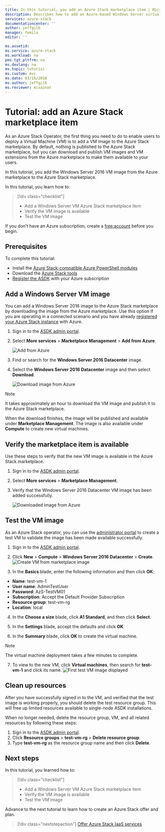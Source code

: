 ```yaml
---
title: In this tutorial, you add an Azure Stack marketplace item | Microsoft Docs
description: Describes how to add an Azure-based Windows Server virtual machine image to the Azure Stack Marketplace.
services: azure-stack
documentationcenter: ''
author: jeffgilb
manager: femila
editor: ''

ms.assetid: 
ms.service: azure-stack
ms.workload: na
pms.tgt_pltfrm: na
ms.devlang: na
ms.topic: tutorial
ms.custom: mvc
ms.date: 03/16/2018
ms.author: jeffgilb
ms.reviewer: misainat
---
```


# Tutorial: add an Azure Stack marketplace item 

As an Azure Stack Operator, the first thing you need to do to enable users to deploy a Virtual Machine (VM) is to add a VM image to the Azure Stack marketplace. By default, nothing is published to the Azure Stack marketplace, but you can download and publish VM images and VM extensions from the Azure marketplace to make them available to your users. 

In this tutorial, you add the Windows Server 2016 VM image from the Azure marketplace to the Azure Stack marketplace.

In this tutorial, you learn how to:

> [!div class="checklist"]
> * Add a Windows Server VM Azure Stack marketplace item
> * Verify the VM image is available 
> * Test the VM image

If you don’t have an Azure subscription, create a [free account](https://azure.microsoft.com/free/?WT.mc_id=A261C142F) before you begin.

## Prerequisites

To complete this tutorial:

- Install the [Azure Stack-compatible Azure PowerShell modules](asdk-post-deploy.md#install-azure-stack-powershell)
- Download the [Azure Stack tools](asdk-post-deploy.md#download-the-azure-stack-tools)
- [Register the ASDK](asdk-register.md) with your Azure subscription

## Add a Windows Server VM image
You can add a Windows Server 2016 image to the Azure Stack marketplace by downloading the image from the Azure marketplace. Use this option if you are operating in a connected scenario and you have already [registered your Azure Stack instance](asdk-register.md) with Azure.

1. Sign in to the [ASDK admin portal](https://adminportal.local.azurestack.external).

2. Select **More services** > **Marketplace Management** > **Add from Azure**. 

   ![Add from Azure](media/asdk-marketplace-item/azs-marketplace.png)

3. Find or search for the **Windows Server 2016 Datacenter** image.

4. Select the **Windows Server 2016 Datacenter** image and then select **Download**.

   ![Download image from Azure](media/asdk-marketplace-item/azure-marketplace-ws2016.png)


> [!NOTE]
> It takes approximately an hour to download the VM image and publish it to the Azure Stack marketplace. 

When the download finishes, the image will be published and available under **Marketplace Management**. The image is also available under **Compute** to create new virtual machines.

## Verify the marketplace item is available
Use these steps to verify that the new VM image is available in the Azure Stack marketplace.

1. Sign in to the [ASDK admin portal](https://adminportal.local.azurestack.external).

2. Select **More services** > **Marketplace Management**. 

3. Verify that the Windows Server 2016 Datacenter VM image has been added successfully.

   ![Downloaded image from Azure](media/asdk-marketplace-item/azs-marketplace-ws2016.png)

## Test the VM image
As an Azure Stack operator, you can use the [administrator portal](https://adminportal.local.azurestack.external) to create a test VM to validate the image has been made available successfully. 

1. Sign in to the [ASDK admin portal](https://adminportal.local.azurestack.external).

2. Click **New** > **Compute** > **Windows Server 2016 Datacenter** > **Create**.  
 ![Create VM from marketplace image](media/asdk-marketplace-item/new-compute.png)

3. In the **Basics** blade, enter the following information and then click **OK**:
  - **Name**: test-vm-1
  - **User name**: AdminTestUser
  - **Password**: AzS-TestVM01
  - **Subscription**: Accept the Default Provider Subscription
  - **Resource group**: test-vm-rg
  - **Location**: local

4. In the **Choose a size** blade, click **A1 Standard**, and then click **Select**.  

5. In the **Settings** blade, accept the defaults and click **OK**

6. In the **Summary** blade, click **OK** to create the virtual machine.  
> [!NOTE]
> The virtual machine deployment takes a few minutes to complete.

7. To view to the new VM, click **Virtual machines**, then search for **test-vm-1** and click its name.
    ![First test VM image displayed](media/asdk-marketplace-item/first-test-vm.png)

## Clean up resources
After you have successfully signed in to the VM, and verified that the test image is working properly, you should delete the test resource group. This will free up limited resources available to single-node ASDK installations.

When no longer needed, delete the resource group, VM, and all related resources by following these steps:

1. Sign in to the [ASDK admin portal](https://adminportal.local.azurestack.external).
2. Click **Resource groups** > **test-vm-rg** > **Delete resource group**.
3. Type **test-vm-rg** as the resource group name and then click **Delete**.

## Next steps

In this tutorial, you learned how to:

> [!div class="checklist"]
> * Add a Windows Server VM Azure Stack marketplace item
> * Verify the VM image is available 
> * Test the VM image

Advance to the next tutorial to learn how to create an Azure Stack offer and plan.

> [!div class="nextstepaction"]
> [Offer Azure Stack IaaS services](asdk-offer-services.md)